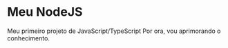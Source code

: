 # Meu NodeJS
Meu primeiro projeto de JavaScript/TypeScript
Por ora, vou aprimorando o conhecimento.

